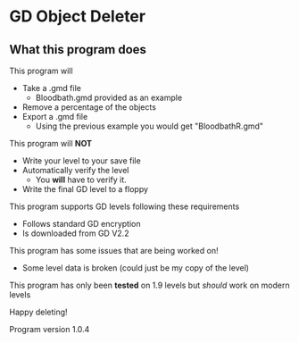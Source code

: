 # GD Object Deleter
## What this program does
This program will
- Take a .gmd file
  - Bloodbath.gmd provided as an example
- Remove a percentage of the objects
- Export a .gmd file
  - Using the previous example you would get "BloodbathR.gmd"

This program will **NOT**
- Write your level to your save file
- Automatically verify the level
  - You **will** have to verify it.
- Write the final GD level to a floppy 

This program supports GD levels following these requirements
- Follows standard GD encryption
- Is downloaded from GD V2.2

This program has some issues that are being worked on!
- Some level data is broken (could just be my copy of the level)

This program has only been **tested** on 1.9 levels but *should* work on modern levels

Happy deleting!

Program version 1.0.4